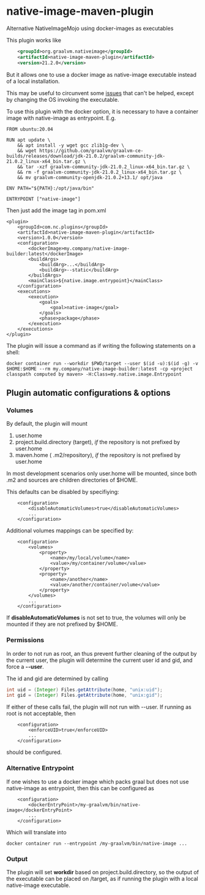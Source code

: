 # native-image-maven-plugin
Alternative NativeImageMojo using docker-images as executables

This plugin works like 

```xml
    <groupId>org.graalvm.nativeimage</groupId>
    <artifactId>native-image-maven-plugin</artifactId>
    <version>21.2.0</version>
```

But it allows one to use a docker image as native-image executable instead of a local installation.

This may be useful to circunvent some [issues](https://github.com/oracle/graal/issues/5814) that can't be helped, except by changing the OS invoking the executable.

To use this plugin with the docker option, it is necessary to have a container image with native-image as entrypoint. E.g.

```
FROM ubuntu:20.04

RUN apt update \
    && apt install -y wget gcc zlib1g-dev \
    && wget https://github.com/graalvm/graalvm-ce-builds/releases/download/jdk-21.0.2/graalvm-community-jdk-21.0.2_linux-x64_bin.tar.gz \
    && tar -xzf graalvm-community-jdk-21.0.2_linux-x64_bin.tar.gz \
    && rm -f graalvm-community-jdk-21.0.2_linux-x64_bin.tar.gz \
    && mv graalvm-community-openjdk-21.0.2+13.1/ opt/java

ENV PATH="${PATH}:/opt/java/bin"
    
ENTRYPOINT ["native-image"]
```

Then just add the image tag in pom.xml

```
<plugin>
    <groupId>com.nc.plugins</groupId>
    <artifactId>native-image-maven-plugin</artifactId>
    <version>1.0.0</version>
    <configuration>
        <dockerImage>my.company/native-image-builder:latest</dockerImage>
        <buildArgs>
            <buildArg>...</buildArg>
            <buildArg>--static</buildArg>
        </buildArgs>
        <mainClass>${native.image.entrypoint}</mainClass>
    </configuration>
    <executions>
        <execution>
            <goals>
                <goal>native-image</goal>
            </goals>
            <phase>package</phase>
        </execution>
    </executions>
</plugin>
```

The plugin will issue a command as if writing the following statements on a shell:

```
docker container run --workdir $PWD/target --user $(id -u):$(id -g) -v $HOME:$HOME --rm my.company/native-image-builder:latest -cp <project classpath computed by maven> -H:Class=my.native.image.Entrypoint 
```

## Plugin automatic configurations & options

### Volumes

By default, the plugin will mount

1. user.home
2. project.build.directory (target), *if* the repository is not prefixed by user.home 
3. maven.home ( .m2/repository), *if* the repository is not prefixed by user.home

In most development scenarios only user.home will be mounted, since both .m2 and sources are children directories of $HOME.

This defaults can be disabled by specifiying:

```
    <configuration>
        <disableAutomaticVolumes>true</disableAutomaticVolumes>
        ...
    </configuration>
```

Additional volumes mappings can be specified by:

```
    <configuration>
        <volumes>
            <property>
                <name>/my/local/volume</name>
                <value>/my/container/volume</value>									
            </property>
            <property>
                <name>/another</name>
                <value>/another/container/volume</value>									
            </property>
        </volumes>
        ...
    </configuration>
```

If **disableAutomaticVolumes** is not set to true, the volumes will only be mounted if they are not prefixed by $HOME.

### Permissions

In order to not run as root, an thus prevent further cleaning of the output by the current user, the plugin will determine the current user id and gid, and force a **--user**.

The id and gid are determined by calling 

```java
int uid = (Integer) Files.getAttribute(home, "unix:uid");
int gid = (Integer) Files.getAttribute(home, "unix:gid");
```

If either of these calls fail, the plugin will not run with --user. If running as root is not acceptable, then

```
    <configuration>
        <enforceUID>true</enforceUID>
        ...
    </configuration>
```

should be configured.

### Alternative Entrypoint

If one wishes to use a docker image which packs graal but does not use native-image as entrypoint, then this can be configured as

```
    <configuration>
        <dockerEntryPoint>/my-graalvm/bin/native-image</dockerEntryPoint>
        ...
    </configuration>
```

Which will translate into 

```
docker container run --entrypoint /my-graalvm/bin/native-image ...
```


### Output

The plugin will set **workdir** based on project.build.directory, so the output of the executable can be placed on <project>/target, as if running the plugin with a local native-image executable.
